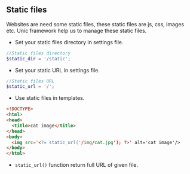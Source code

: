 ## Static files

  Websites are need some static files, these static files are js, css, images etc. Unic framework help us to manage these static files.

  - Set your static files directory in settings file.

```php
//Static files directory
$static_dir = '/static';
```

  - Set your static URL in settings file.

```php
//Static files URL
$static_url = '/';
```

  - Use static files in templates.

```html
<!DOCTYPE>
<html>
<head>
  <title>cat image</title>
</head>
<body>
  <img src='<?= static_url('/img/cat.jpg'); ?>' alt='cat image'/>
</body>
</html>
```

  - `static_url()` function return full URL of given file.
